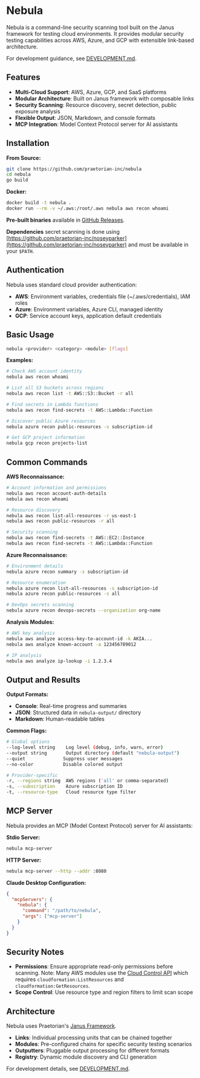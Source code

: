 # Nebula

Nebula is a command-line security scanning tool built on the Janus framework for testing cloud environments. It provides modular security testing capabilities across AWS, Azure, and GCP with extensible link-based architecture.

For development guidance, see [DEVELOPMENT.md](DEVELOPMENT.md).

## Features

- **Multi-Cloud Support**: AWS, Azure, GCP, and SaaS platforms
- **Modular Architecture**: Built on Janus framework with composable links
- **Security Scanning**: Resource discovery, secret detection, public exposure analysis
- **Flexible Output**: JSON, Markdown, and console formats
- **MCP Integration**: Model Context Protocol server for AI assistants

## Installation

**From Source:**
```bash
git clone https://github.com/praetorian-inc/nebula
cd nebula
go build
```

**Docker:**
```bash
docker build -t nebula .
docker run --rm -v ~/.aws:/root/.aws nebula aws recon whoami
```

**Pre-built binaries** available in [GitHub Releases](https://github.com/praetorian-inc/nebula/releases).

**Dependencies** secret scanning is done using [https://github.com/praetorian-inc/noseyparker](https://github.com/praetorian-inc/noseyparker) and must be available in your `$PATH`.

## Authentication

Nebula uses standard cloud provider authentication:

- **AWS**: Environment variables, credentials file (~/.aws/credentials), IAM roles
- **Azure**: Environment variables, Azure CLI, managed identity
- **GCP**: Service account keys, application default credentials

## Basic Usage

```bash
nebula <provider> <category> <module> [flags]
```

**Examples:**
```bash
# Check AWS account identity
nebula aws recon whoami

# List all S3 buckets across regions
nebula aws recon list -t AWS::S3::Bucket -r all

# Find secrets in Lambda functions
nebula aws recon find-secrets -t AWS::Lambda::Function

# Discover public Azure resources  
nebula azure recon public-resources -s subscription-id

# Get GCP project information
nebula gcp recon projects-list
```

## Common Commands

**AWS Reconnaissance:**
```bash
# Account information and permissions
nebula aws recon account-auth-details
nebula aws recon whoami

# Resource discovery
nebula aws recon list-all-resources -r us-east-1
nebula aws recon public-resources -r all

# Security scanning
nebula aws recon find-secrets -t AWS::EC2::Instance
nebula aws recon find-secrets -t AWS::Lambda::Function
```

**Azure Reconnaissance:**
```bash
# Environment details
nebula azure recon summary -s subscription-id

# Resource enumeration  
nebula azure recon list-all-resources -s subscription-id
nebula azure recon public-resources -s all

# DevOps secrets scanning
nebula azure recon devops-secrets --organization org-name
```

**Analysis Modules:**
```bash
# AWS key analysis
nebula aws analyze access-key-to-account-id -k AKIA...
nebula aws analyze known-account -a 123456789012

# IP analysis
nebula aws analyze ip-lookup -i 1.2.3.4
```

## Output and Results

**Output Formats:**
- **Console**: Real-time progress and summaries
- **JSON**: Structured data in `nebula-output/` directory
- **Markdown**: Human-readable tables

**Common Flags:**
```bash
# Global options
--log-level string    Log level (debug, info, warn, error)
--output string       Output directory (default "nebula-output")
--quiet              Suppress user messages
--no-color           Disable colored output

# Provider-specific  
-r, --regions string  AWS regions ('all' or comma-separated)
-s, --subscription    Azure subscription ID
-t, --resource-type   Cloud resource type filter
```

## MCP Server

Nebula provides an MCP (Model Context Protocol) server for AI assistants:

**Stdio Server:**
```bash
nebula mcp-server
```

**HTTP Server:**
```bash
nebula mcp-server --http --addr :8080
```

**Claude Desktop Configuration:**
```json
{
  "mcpServers": {
    "nebula": {
      "command": "/path/to/nebula", 
      "args": ["mcp-server"]
    }
  }
}
```

## Security Notes

- **Permissions**: Ensure appropriate read-only permissions before scanning. Note: Many AWS modules use the [Cloud Control API](https://aws.amazon.com/cloudcontrolapi/) which requires `cloudformation:ListResources` and `cloudformation:GetResources`.
- **Scope Control**: Use resource type and region filters to limit scan scope

## Architecture

Nebula uses Praetorian's  [Janus Framework](https://github.com/praetorian-inc/janus-framework).
- **Links**: Individual processing units that can be chained together
- **Modules**: Pre-configured chains for specific security testing scenarios
- **Outputters**: Pluggable output processing for different formats
- **Registry**: Dynamic module discovery and CLI generation

For development details, see [DEVELOPMENT.md](DEVELOPMENT.md).